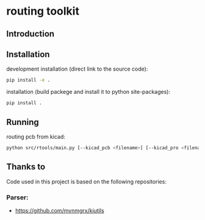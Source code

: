 ﻿# routing toolkit


## Introduction

## Installation
development installation (direct link to the source code):
```bash
pip install -e .
```
installation (build packege and install it to python site-packages):
```bash
pip install .
```

## Running
routing pcb from kicad:
```bash
python src/rtools/main.py [--kicad_pcb <filename>] [--kicad_pro <filename>] [--save_file <filename>]
```

## Thanks to
Code used in this project is based on the following repositories: 

### Parser:
- https://github.com/mvnmgrx/kiutils
